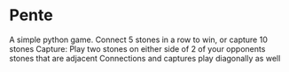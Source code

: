 # Pente
A simple python game.
Connect 5 stones in a row to win, or capture 10 stones
Capture:  Play two stones on either side of 2 of your opponents stones that are adjacent
Connections and captures play diagonally as well
